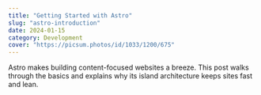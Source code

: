 ```yaml
---
title: "Getting Started with Astro"
slug: "astro-introduction"
date: 2024-01-15
category: Development
cover: "https://picsum.photos/id/1033/1200/675"
---
```


Astro makes building content-focused websites a breeze. This post walks through the basics and explains why its island architecture keeps sites fast and lean.

